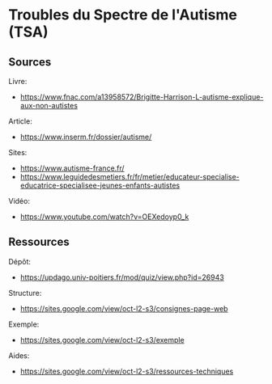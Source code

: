 # Troubles du Spectre de l'Autisme (TSA)

## Sources
Livre:
- https://www.fnac.com/a13958572/Brigitte-Harrison-L-autisme-explique-aux-non-autistes

Article:
- https://www.inserm.fr/dossier/autisme/

Sites:
- https://www.autisme-france.fr/
- https://www.leguidedesmetiers.fr/fr/metier/educateur-specialise-educatrice-specialisee-jeunes-enfants-autistes

Vidéo:
- https://www.youtube.com/watch?v=OEXedoyp0_k

## Ressources
Dépôt:
- https://updago.univ-poitiers.fr/mod/quiz/view.php?id=26943

Structure:
- https://sites.google.com/view/oct-l2-s3/consignes-page-web

Exemple:
- https://sites.google.com/view/oct-l2-s3/exemple

Aides:
- https://sites.google.com/view/oct-l2-s3/ressources-techniques
